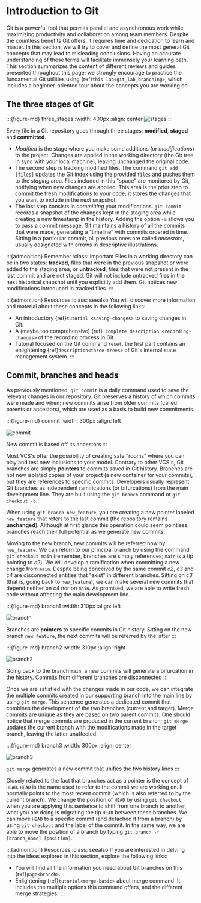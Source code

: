 # Introduction to Git
Git is a powerful tool that permits parallel and asynchronous work while maximizing productivity and collaboration among team members. Despite the countless benefits Git offers, it requires time and dedication to learn and master. In this section, we will try to cover and define the most general Git concepts that may lead to misleading conclusions. Having an accurate understanding of these terms will facilitate immensely your learning path. This section summarizes the content of different reviews and guides presented throughout this page; we strongly encourage to practice the fundamental Git utilities using {ref}`this lab<git_lab_branching>`, which includes a beginner-oriented tour about the concepts you are working on. 

## The three stages of Git 


:::{figure-md} three_stages
:width: 400px
:align: center
![stages](images/three.png)
:::


Every file in a Git repository goes through three stages: __modified__, __staged__ and __committed__.
 * _Modified_ is the stage where you make some additions (or _modifications_) to the project. Changes are applied in the working directory (the Git tree in sync with your local machine), leaving unchanged the original code.
 * The second step is tracking modified files. The command `git add [files]` updates the Git index using the provided `files` and pushes them to the _staging_ area. Files included in this "space" are monitored by Git, notifying when new changes are applied. This area is the prior step to commit the fresh modifications to your code; it stores the changes that you want to include in the next snapshot.   
 * The last step consists in _committing_ your modifications. `git commit` records a snapshot of the changes kept in the staging area while creating a new timestamp in the history. Adding the option `-m` allows you to pass a commit message. Git maintains a history of all the commits that were made, generating a "timeline" with commits ordered in time. Sitting in a particular commit, all previous ones are called _ancestors_, usually designated with arrows in descriptive illustrations.

:::{admonition} Remember
:class: important
Files in a working directory can be in two states: __tracked__, files that were in the previous snapshot or were added to the staging area; or __untracked__, files that were not present in the last commit and are not staged. Git will not include untracked files in the next historical snapshot until you explicitly add them. Git notices new modifications introduced in tracked files. 
:::

:::{admonition} Resources
:class: seealso 
You will discover more information and material about these concepts in the following links:
* An introductory {ref}`tutorial <saving-changes>` to saving changes in Git.
* A (maybe too comprehensive) {ref}` complete description <recording-changes>` of the recording process in Git.
* Tutorial focused on the Git command `reset`, the first part contains an enlightening {ref}`description<three-trees>` of Git's internal state management system. 
:::

## Commit, branches and heads

As previously mentioned, `git commit` is a daily command used to save the relevant changes in our repository. Git preserves a history of which commits were made and when; new commits arise from older commits (called parents or ancestors), which are used as a basis to build new commitments. 

:::{figure-md} commit
:width: 300px
:align: left

![commit](images/commit.png)

New commit is based off its ancestors
:::

Most VCS's offer the possibility of creating safe "rooms" where you can play and test new inclusions to your model. Contrary to other VCS's, Git branches are simply __pointers__ to commits saved in Git history. Branches are not new isolated copies of your project (a new container for your commits), but they are references to specific commits. Developers usually represent Git branches as independent ramifications (or bifurcations) from the main development line. They are built using the `git branch` command or `git checkout -b`. 

When using `git branch new_feature`, you are creating a new pointer labeled `new_feature` that refers to the last commit (the repository remains __unchanged__). Although at first glance this operation could seem pointless, branches reach their full potential as we generate new commits. 

Moving to the new branch, new commits will be referred now by `new_feature`. We can return to our principal branch by using the command `git checkout main` (remember, branches are simply references; `main` is a tip pointing to _c2_). We will develop a ramification when committing a new change from `main`. Despite being conceived by the same commit _c2_, _c3_ and _c4_ are disconnected entities that "exist" in different branches. Sitting on _c3_ (that is, going back to `new_feature`), we can make several new commits that depend neither on _c4_ nor on `main`. As promised, we are able to write fresh code without affecting the main development line. 


:::{figure-md} branch1
:width: 310px
:align: left

![branch1](images/branch1.png)

Branches are __pointers__ to specific commits in Git history. Sitting on the new branch `new_feature`, the next commits will be referred by the latter
:::

:::{figure-md} branch2
:width: 310px
:align: right

![branch2](images/branch2.png)

Going back to the branch `main`, a new commits will generate a bifurcation in the history. Commits from different branches are disconnected
:::


      


Once we are satisfied with the changes made in our code, we can integrate the multiple commits created in our supporting branch into the main line by using `git merge`. This sentence generates a dedicated commit that combines the development of the two branches (current and target). Merge commits are unique as they are based on two parent commits. One should notice that merge commits are produced in the current branch; `git merge` updates the current branch with the modifications made in the target branch, leaving the latter unaffected. 

:::{figure-md} branch3
:width: 300px
:align: center

![branch3](images/branch3.png)

`git merge` generates a new commit that unifies the two history lines 
:::

Closely related to the fact that branches act as a pointer is the concept of `HEAD`. `HEAD` is the name used to refer to the commit we are working on. It normally points to the most recent commit (which is also referred to by the current branch). We change the position of `HEAD` by using `git checkout`; when you are applying this sentence to shift from one branch to another, what you are doing is migrating the tip `HEAD` between these branches. We can move `HEAD` to a specific commit (and detached it from a branch) by using `git checkout` and the label of the commit. In the same way, we are able to move the position of a branch by typing `git branch -f [branch_name] [position]`. 

:::{admonition} Resources
:class: seealso 
If you are interested in delving into the ideas explored in this section, explore the following links:
* You will find all the information you need about Git branches on this {ref}`page<branch>`.
* Enlightening {ref}`tutorial<merge-basic>` about merge command. It includes the multiple 
  options this command offers, and the different merge strategies. 
:::
